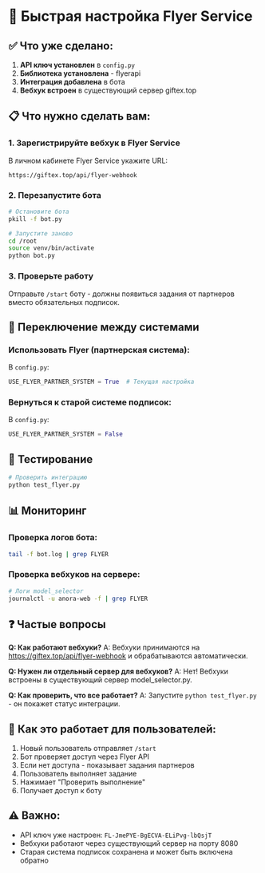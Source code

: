 # 🚀 Быстрая настройка Flyer Service

## ✅ Что уже сделано:

1. **API ключ установлен** в `config.py`
2. **Библиотека установлена** - flyerapi
3. **Интеграция добавлена** в бота
4. **Вебхук встроен** в существующий сервер giftex.top

## 📋 Что нужно сделать вам:

### 1. Зарегистрируйте вебхук в Flyer Service

В личном кабинете Flyer Service укажите URL:
```
https://giftex.top/api/flyer-webhook
```

### 2. Перезапустите бота

```bash
# Остановите бота
pkill -f bot.py

# Запустите заново
cd /root
source venv/bin/activate
python bot.py
```

### 3. Проверьте работу

Отправьте `/start` боту - должны появиться задания от партнеров вместо обязательных подписок.

## 🔄 Переключение между системами

### Использовать Flyer (партнерская система):
В `config.py`:
```python
USE_FLYER_PARTNER_SYSTEM = True  # Текущая настройка
```

### Вернуться к старой системе подписок:
В `config.py`:
```python
USE_FLYER_PARTNER_SYSTEM = False
```

## 🧪 Тестирование

```bash
# Проверить интеграцию
python test_flyer.py
```

## 📊 Мониторинг

### Проверка логов бота:
```bash
tail -f bot.log | grep FLYER
```

### Проверка вебхуков на сервере:
```bash
# Логи model_selector
journalctl -u anora-web -f | grep FLYER
```

## ❓ Частые вопросы

**Q: Как работают вебхуки?**
A: Вебхуки принимаются на https://giftex.top/api/flyer-webhook и обрабатываются автоматически.

**Q: Нужен ли отдельный сервер для вебхуков?**
A: Нет! Вебхуки встроены в существующий сервер model_selector.py.

**Q: Как проверить, что все работает?**
A: Запустите `python test_flyer.py` - он покажет статус интеграции.

## 🎯 Как это работает для пользователей:

1. Новый пользователь отправляет `/start`
2. Бот проверяет доступ через Flyer API
3. Если нет доступа - показывает задания партнеров
4. Пользователь выполняет задание
5. Нажимает "Проверить выполнение"
6. Получает доступ к боту

## ⚠️ Важно:

- API ключ уже настроен: `FL-JmePYE-BgECVA-ELiPvg-lbQsjT`
- Вебхуки работают через существующий сервер на порту 8080
- Старая система подписок сохранена и может быть включена обратно